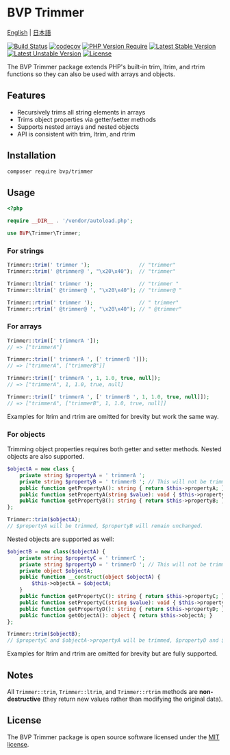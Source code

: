 # BVP Trimmer

[English](./README.md) | [日本語](./README_ja.md)

[![Build Status](https://github.com/shimomo/bvp-trimmer/workflows/Tests/badge.svg)](https://github.com/shimomo/bvp-trimmer/actions?query=workflow%3Atests)
[![codecov](https://codecov.io/gh/shimomo/bvp-trimmer/branch/4.x/graph/badge.svg?token=27E93D01MN)](https://codecov.io/gh/shimomo/bvp-trimmer)
[![PHP Version Require](https://poser.pugx.org/bvp/trimmer/require/php)](https://packagist.org/packages/bvp/trimmer)
[![Latest Stable Version](https://poser.pugx.org/bvp/trimmer/v/stable)](https://packagist.org/packages/bvp/trimmer)
[![Latest Unstable Version](https://poser.pugx.org/bvp/trimmer/v/unstable)](https://packagist.org/packages/bvp/trimmer#4.x-dev)
[![License](https://poser.pugx.org/bvp/trimmer/license)](https://packagist.org/packages/bvp/trimmer)

The BVP Trimmer package extends PHP's built-in trim, ltrim, and rtrim functions so they can also be used with arrays and objects.

## Features
- Recursively trims all string elements in arrays
- Trims object properties via getter/setter methods
- Supports nested arrays and nested objects
- API is consistent with trim, ltrim, and rtrim

## Installation
```bash
composer require bvp/trimmer
```

## Usage
```php
<?php

require __DIR__ . '/vendor/autoload.php';

use BVP\Trimmer\Trimmer;
```

### For strings
```php
Trimmer::trim(' trimmer ');                // "trimmer"
Trimmer::trim(' @trimmer@ ', "\x20\x40");  // "trimmer"

Trimmer::ltrim(' trimmer ');               // "trimmer "
Trimmer::ltrim(' @trimmer@ ', "\x20\x40"); // "trimmer@ "

Trimmer::rtrim(' trimmer ');               // " trimmer"
Trimmer::rtrim(' @trimmer@ ', "\x20\x40"); // " @trimmer"
```

### For arrays
```php
Trimmer::trim([' trimmerA ']);
// => ["trimmerA"]

Trimmer::trim([' trimmerA ', [' trimmerB ']]);
// => ["trimmerA", ["trimmerB"]]

Trimmer::trim([' trimmerA ', 1, 1.0, true, null]);
// => ["trimmerA", 1, 1.0, true, null]

Trimmer::trim([' trimmerA ', [' trimmerB ', 1, 1.0, true, null]]);
// => ["trimmerA", ["trimmerB", 1, 1.0, true, null]]
```

Examples for ltrim and rtrim are omitted for brevity but work the same way.

### For objects
Trimming object properties requires both getter and setter methods. Nested objects are also supported.

```php
$objectA = new class {
    private string $propertyA = ' trimmerA ';
    private string $propertyB = ' trimmerB '; // This will not be trimmed.
    public function getPropertyA(): string { return $this->propertyA; }
    public function setPropertyA(string $value): void { $this->propertyA = $value; }
    public function getPropertyB(): string { return $this->propertyB; }
};

Trimmer::trim($objectA);
// $propertyA will be trimmed, $propertyB will remain unchanged.
```

Nested objects are supported as well:
```php
$objectB = new class($objectA) {
    private string $propertyC = ' trimmerC ';
    private string $propertyD = ' trimmerD '; // This will not be trimmed.
    private object $objectA;
    public function __construct(object $objectA) {
        $this->objectA = $objectA;
    }
    public function getPropertyC(): string { return $this->propertyC; }
    public function setPropertyC(string $value): void { $this->propertyC = $value; }
    public function getPropertyD(): string { return $this->propertyD; }
    public function getObjectA(): object { return $this->objectA; }
};

Trimmer::trim($objectB);
// $propertyC and $objectA->propertyA will be trimmed, $propertyD and $objectA->$propertyB will remain unchanged.
```

Examples for ltrim and rtrim are omitted for brevity but are fully supported.

## Notes
All `Trimmer::trim`, `Trimmer::ltrim`, and `Trimmer::rtrim` methods are **non-destructive** (they return new values rather than modifying the original data).

## License
The BVP Trimmer package is open source software licensed under the [MIT license](LICENSE).
